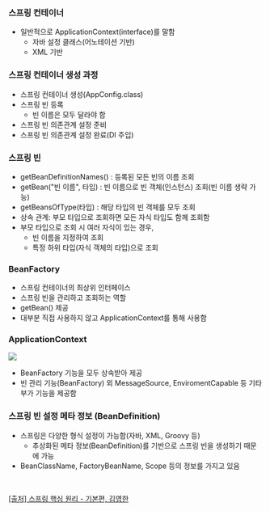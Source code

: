 ### 스프링 컨테이너
- 일반적으로 ApplicationContext(interface)를 말함
  - 자바 설정 클래스(어노테이션 기반) 
  - XML 기반

### 스프링 컨테이너 생성 과정
- 스프링 컨테이너 생성(AppConfig.class)
- 스프링 빈 등록 
  - 빈 이름은 모두 달라야 함
- 스프링 빈 의존관계 설정 준비
- 스프링 빈 의존관계 설정 완료(DI 주입)

### 스프링 빈
- getBeanDefinitionNames() : 등록된 모든 빈의 이름 조회
- getBean("빈 이름", 타입) :  빈 이름으로 빈 객체(인스턴스) 조회(빈 이름 생략 가능)
- getBeansOfType(타입) : 해당 타입의 빈 객체를 모두 조회
- 상속 관계: 부모 타입으로 조회하면 모든 자식 타입도 함께 조회함
- 부모 타입으로 조회 시 여러 자식이 있는 경우,
  - 빈 이름을 지정하여 조회
  - 특정 하위 타입(자식 객체의 타입)으로 조회

### BeanFactory
- 스프링 컨테이너의 최상위 인터페이스
- 스프링 빈을 관리하고 조회하는 역할
- getBean() 제공
- 대부분 직접 사용하지 않고 ApplicationContext를 통해 사용함 


### ApplicationContext
![](https://velog.velcdn.com/images/psmin77/post/2c7284bf-934b-4699-8635-9ab5d78b8a0d/image.png)
- BeanFactory 기능을 모두 상속받아 제공
- 빈 관리 기능(BeanFactory) 외 MessageSource, EnviromentCapable 등 기타 부가 기능을 제공함

### 스프링 빈 설정 메타 정보 (BeanDefinition)
- 스프링은 다양한 형식 설정이 가능함(자바, XML, Groovy 등)
  - 추상화된 메타 정보(BeanDefinition)를 기반으로 스프링 빈을 생성하기 때문에 가능
- BeanClassName, FactoryBeanName, Scope 등의 정보를 가지고 있음
<br>

> 
[[출처] 스프링 핵심 원리 - 기본편, 김영한](https://www.inflearn.com/course/%EC%8A%A4%ED%94%84%EB%A7%81-%ED%95%B5%EC%8B%AC-%EC%9B%90%EB%A6%AC-%EA%B8%B0%EB%B3%B8%ED%8E%B8)
